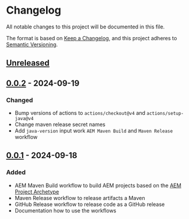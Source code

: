 # Changelog

All notable changes to this project will be documented in this file.

The format is based on [Keep a Changelog](https://keepachangelog.com/en/1.1.0/),
and this project adheres to [Semantic Versioning](https://semver.org/spec/v2.0.0.html).

## [Unreleased]

## [0.0.2] - 2024-09-19

### Changed

- Bump versions of actions to `actions/checkout@v4` and `actions/setup-java@v4`
- Change maven release secret names
- Add `java-version` input work `AEM Maven Build` and `Maven Release` workflow

## [0.0.1] - 2024-09-18

### Added

- AEM Maven Build workflow to build AEM projects based on the [AEM Project Archetype](https://github.com/adobe/aem-project-archetype)
- Maven Release workflow to release artifacts a Maven
- GitHub Release workflow to release code as a GitHub release
- Documentation how to use the workflows

[unreleased]: https://github.com/orbinson/workflows/compare/0.0.2...HEAD
[0.0.2]: https://github.com/orbinson/workflows/compare/0.0.1...0.0.2
[0.0.1]: https://github.com/orbinson/workflows/compare/e94feb18236bbf5ad86a4d0acfe3c473289fa53d...0.0.1
